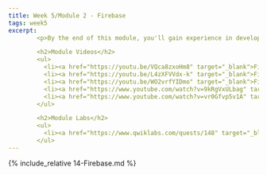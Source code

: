 ```yaml
---
title: Week 5/Module 2 - Firebase
tags: week5
excerpt: 
        <p>By the end of this module, you'll gain experience in developing apps with Firebase.</p> 

        <h2>Module Videos</h2>
        <ul>
          <li><a href="https://youtu.be/VQca8zxoHm8" target="_blank">Firebase Overview (+ web hosting demo) [18:04]</a></li>
          <li><a href="https://youtu.be/L4zXFVVdx-k" target="_blank">Firebase and Hosting/TensorFlow Demo [23:03]</a></li>
          <li><a href="https://youtu.be/WO2vrfYIDmo" target="_blank">Firebase and Cloud Functions Demo [31:55]</a></li>
          <li><a href="https://www.youtube.com/watch?v=9kRgVxULbag" target="_blank">[External] What is Firebase [21:44]</a></li>
          <li><a href="https://www.youtube.com/watch?v=vr0Gfvp5v1A" target="_blank">[External] Cloud Functions for Firebase [2:22]</a></li>
        </ul>

        <h2>Module Labs</h2>
        <ul>
          <li><a href="https://www.qwiklabs.com/quests/148" target="_blank">Qwiklabs - Build Apps & Websites with Firebase [20 credits]</a></li>
        </ul>
---  
```


{% include_relative 14-Firebase.md %}